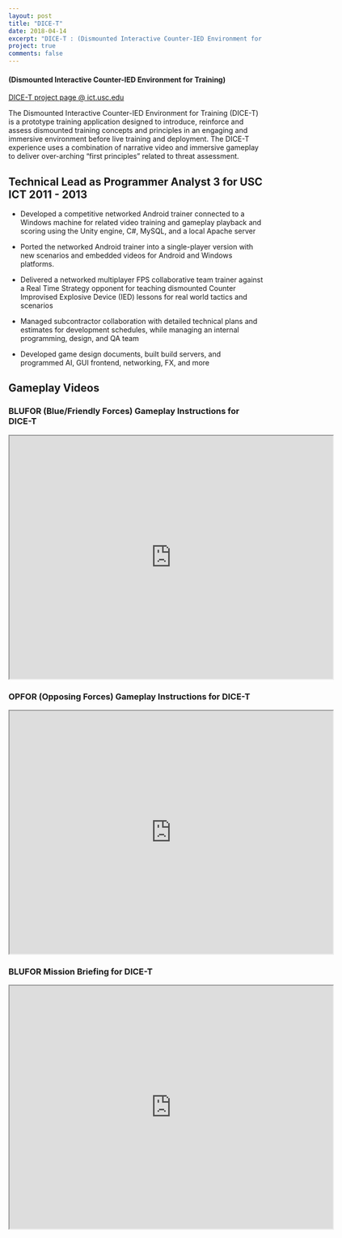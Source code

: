 ```yaml
---
layout: post
title: "DICE-T"
date: 2018-04-14
excerpt: "DICE-T : (Dismounted Interactive Counter-IED Environment for Training) for USC ICT"
project: true
comments: false
---
```


#### (Dismounted Interactive Counter-IED Environment for Training)

[DICE-T project page @ ict.usc.edu](http://ict.usc.edu/prototypes/dice-t/)

The Dismounted Interactive Counter-IED Environment for Training (DICE-T) is a prototype training application designed to introduce, reinforce and assess dismounted training concepts and principles in an engaging and immersive environment before live training and deployment. The DICE-T experience uses a combination of narrative video and immersive gameplay to deliver over-arching “first principles” related to threat assessment.



## Technical Lead as Programmer Analyst 3 for USC ICT 2011 - 2013

- Developed a competitive networked Android trainer connected to a Windows machine for related video training and gameplay playback and scoring using the Unity engine, C#, MySQL, and a local Apache server 

- Ported the networked Android trainer into a single-player version with new scenarios and embedded videos for Android and Windows platforms. 

- Delivered a networked multiplayer FPS collaborative team trainer against a Real Time Strategy opponent for teaching dismounted Counter Improvised Explosive Device (IED) lessons for real world tactics and scenarios 

- Managed subcontractor collaboration with detailed technical plans and estimates for development schedules, while managing an internal programming, design, and QA team 

- Developed game design documents, built build servers, and programmed AI, GUI frontend, networking, FX, and more


## Gameplay Videos

### BLUFOR (Blue/Friendly Forces) Gameplay Instructions for DICE-T

<iframe src="https://drive.google.com/file/d/1nVI6184h75isALp3OnDN4CWWhv-nkOFh/preview" width="640" height="480"></iframe>

### OPFOR (Opposing Forces) Gameplay Instructions for DICE-T

<iframe src="https://drive.google.com/file/d/1OkqFoOSA77ipcW5LV5ADAOcTgnxIQavd/preview" width="640" height="480"></iframe>

### BLUFOR Mission Briefing for DICE-T

<iframe src="https://drive.google.com/file/d/1q8vA8Q3xNuMOeTi-edcpyWr7f9r8f9K0/preview" width="640" height="480"></iframe>